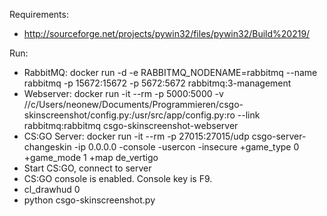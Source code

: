 Requirements:
- http://sourceforge.net/projects/pywin32/files/pywin32/Build%20219/

Run:
- RabbitMQ: docker run -d -e RABBITMQ_NODENAME=rabbitmq --name rabbitmq -p 15672:15672 -p 5672:5672 rabbitmq:3-management
- Webserver: docker run -it --rm -p 5000:5000 -v //c/Users/neonew/Documents/Programmieren/csgo-skinscreenshot/config.py:/usr/src/app/config.py:ro --link rabbitmq:rabbitmq csgo-skinscreenshot-webserver
- CS:GO Server: docker run -it --rm -p 27015:27015/udp csgo-server-changeskin -ip 0.0.0.0 -console -usercon -insecure +game_type 0 +game_mode 1 +map de_vertigo
- Start CS:GO, connect to server
- CS:GO console is enabled. Console key is F9.
- cl_drawhud 0
- python csgo-skinscreenshot.py

